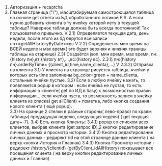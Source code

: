 1) Авторизация + recaptcha
2) Главная страница ("/"), масштабируемая самостроющаяся таблица на основе get ответа из БД обработанного логикой
P.S. А если нужно добавить клиента в ту ячейку которой нету в текущей таблице? Наверное таблица должна быть всегда 
постоянной! Так пользователю привычно. 
V 2.1) Определяется текущая дата, день недели, после этого из бд берутся все записи пн<=getAllHisrtoryByDate<=вс
V 2.2) Определяется мин время на ВСЕЙ неделе и мах время( это будет верхняя и нижняя границы таблицы на старнице)
2.3) Создаётся json: мин время, мах время, пн:{history пн},вт:{history вт},...,вс:{history вс}.
2.3.1) пн:{history пн}.orderByTime= {{client_id,time,name_clienta},...}
V 2.3.2) Отправка на клиента
3.1) У клиента на странице рисуется таблица, ячейки у которых есть time заполнены bg_color=green + name_clienta, 
остальные ячейки пустые. 
3.2) Если в любую ячейку нажать, то появлякется popup в котором :
     если ячейка не пустая, то есть информация о клиенте( get по ИД в базу) с возможностью правки информации...
     если ячейка пуста, то возможность записи в ячейку клиента из списка( get allClient) + пометка, либо кнопка 
        создания нового клиента ( ещё popup).   
3.3) На сранице 2 стелки в разные стороны( лево-право) по краям таблицы( предыдущая неделю, следующая неделя) 
( get текущая дата+-7).
3.4) Есть кнопка Клиенты:
    3.4.1) popup со списком всех клиентов, выбрав клиента (get запрос ID),2 кнопки редактирование личных данных 
    и просмотр истории.
    3.4.2) Кнопка редактирование личных данных - редирект /id на этой странице данные клиента ( на верху кнопки История и Главная)
    3.4.3) Кнопка Просмотр истории - редирект /history/{clientid} (getByClient_idAllHistory) показывает все посещения клиента
    ( на верху кнопки редактирование личных данных и Главная).
  
